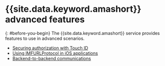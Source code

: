 # {{site.data.keyword.amashort}} advanced features
{: #before-you-begin}
The {{site.data.keyword.amashort}} service provides features to use in advanced scenarios.
* [Securing authorization with Touch ID](advanced-topics-touchid.html)
* [Using IMFURLProtocol in iOS applications](advanced-topics-IMFURLProtocol.html)
* [Backend-to-backend communications](advanced-topics-oauthsdk.html)
